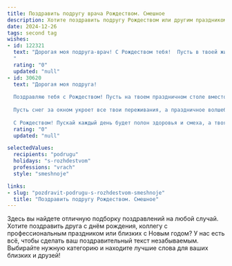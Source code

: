 ```yaml
---
title: Поздравить подругу врача Рождеством. Смешное
description: Хотите поздравить подругу Рождеством или другим праздником? Наш ИИ создаст незабываемое поздравление, а вы обязательно выделитесь среди других.  
date: 2024-12-26
tags: second tag
wishes:
- id: 122321
  text: "Дорогая моя подруга-врач! С Рождеством тебя!  Пусть в твоей жизни будет столько же чудес, сколько ты совершаешь исцелений (ну, или хотя бы чуть-чуть поменьше, чтобы успевать отдыхать!).  Желаю тебе в Новом году крепкого здоровья (тебе-то оно точно пригодится!), море позитива и чтобы ни один пациент не смог тебя достать больше, чем ты его вылечила!  С Рождеством!
  "
  rating: "0"
  updated: "null"
- id: 30620
  text: "Дорогая моя подруга!
  
  Поздравляю тебя с Рождеством! Пусть на твоем праздничном столе вместо уколов и таблеток лежит только печенье и сладости, а диагнозы заменятся на веселые истории и улыбки! Желаю, чтобы в твоей жизни было больше святого духа, чем больных на приеме, а каждый новый пациент приносил тебе не только радость, но и гору позитива!
  
  Пусть снег за окном укроет все твои переживания, а праздничное волшебство наполняет сердце теплом и светом! Желаю тебе, чтобы в новом году все твоё время не уходило на поиски лекарства от хандры, а шло лишь на смех и радость.
  
  С Рождеством! Пускай каждый день будет полон здоровья и смеха, а твоя доброта и забота возвращаются к тебе в двойном размере!"
  rating: "0"
  updated: "null"

selectedValues:
  recipients: "podrugu"
  holidays: "s-rozhdestvom"
  professions: "vrach"
  style: "smeshnoje"

links:
- slug: "pozdravit-podrugu-s-rozhdestvom-smeshnoje"
  title: "Поздравить подругу Рождеством. Смешное"
---
```


Здесь вы найдете отличную подборку поздравлений на любой случай.
Хотите поздравить друга с днём рождения, коллегу с профессиональным праздником или близких с Новым годом? У нас есть всё, чтобы сделать ваш поздравительный текст незабываемым. Выбирайте нужную категорию и находите лучшие слова для ваших близких и друзей!
